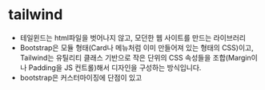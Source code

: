 # tailwind

* 테일윈드는 html파일을 벗어나지 않고, 모던한 웹 사이트를 만드는 라이브러리
* Bootstrap은 모듈 형태(Card나 메뉴처럼 이미 만들어져 있는 형태의 CSS)이고, Tailwind는 유틸리티 클래스 기반으로 작은 단위의 CSS 속성들을 조합(Margin이나 Padding을 JS 컨트롤)해서 디자인을 구성하는 방식입니다.
* bootstrap은 커스터마이징에 단점이 있고

